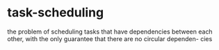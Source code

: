 # task-scheduling
the problem of scheduling tasks that have dependencies between each other, with the only guarantee that there are no circular dependen- cies
